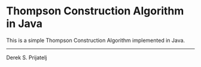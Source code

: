 Thompson Construction Algorithm in Java
===

This is a simple Thompson Construction Algorithm implemented in Java.

___
Derek S. Prijatelj
